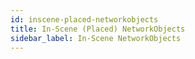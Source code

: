 ```yaml
---
id: inscene-placed-networkobjects
title: In-Scene (Placed) NetworkObjects
sidebar_label: In-Scene NetworkObjects
---
```

